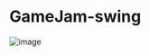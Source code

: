# GameJam-swing
![image](https://github.com/miyata-lab-game-club/GameJam-swing/assets/81962317/26838ee3-0c8c-4e4d-bfd6-c6e2f3f8ded2)

